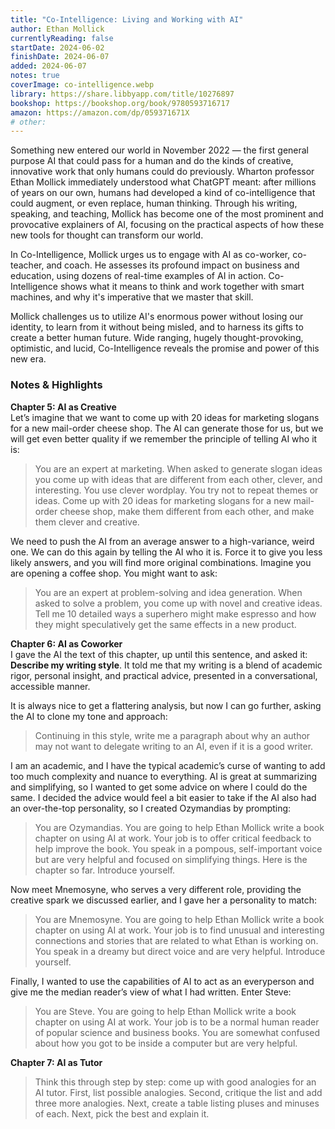 ```yaml
---
title: "Co-Intelligence: Living and Working with AI"
author: Ethan Mollick
currentlyReading: false
startDate: 2024-06-02
finishDate: 2024-06-07
added: 2024-06-07
notes: true
coverImage: co-intelligence.webp
library: https://share.libbyapp.com/title/10276897
bookshop: https://bookshop.org/book/9780593716717
amazon: https://amazon.com/dp/059371671X
# other: 
---
```


Something new entered our world in November 2022 — the first general purpose AI that could pass for a human and do the kinds of creative, innovative work that only humans could do previously. Wharton professor Ethan Mollick immediately understood what ChatGPT meant: after millions of years on our own, humans had developed a kind of co-intelligence that could augment, or even replace, human thinking. Through his writing, speaking, and teaching, Mollick has become one of the most prominent and provocative explainers of AI, focusing on the practical aspects of how these new tools for thought can transform our world.

In Co-Intelligence, Mollick urges us to engage with AI as co-worker, co-teacher, and coach. He assesses its profound impact on business and education, using dozens of real-time examples of AI in action. Co-Intelligence shows what it means to think and work together with smart machines, and why it's imperative that we master that skill.

Mollick challenges us to utilize AI's enormous power without losing our identity, to learn from it without being misled, and to harness its gifts to create a better human future. Wide ranging, hugely thought-provoking, optimistic, and lucid, Co-Intelligence reveals the promise and power of this new era.  

### Notes & Highlights

**Chapter 5: AI as Creative**  
Let’s imagine that we want to come up with 20 ideas for marketing slogans for a new mail-order cheese shop. The AI can generate those for us, but we will get even better quality if we remember the principle of telling AI who it is:  
> You are an expert at marketing. When asked to generate slogan ideas you come up with ideas that are different from each other, clever, and interesting. You use clever wordplay. You try not to repeat themes or ideas. Come up with 20 ideas for marketing slogans for a new mail-order cheese shop, make them different from each other, and make them clever and creative.  

We need to push the AI from an average answer to a high-variance, weird one. We can do this again by telling the AI who it is. Force it to give you less likely answers, and you will find more original combinations. Imagine you are opening a coffee shop. You might want to ask:  
> You are an expert at problem-solving and idea generation. When asked to solve a problem, you come up with novel and creative ideas. Tell me 10 detailed ways a superhero might make espresso and how they might speculatively get the same effects in a new product.  

**Chapter 6: AI as Coworker**  
I gave the AI the text of this chapter, up until this sentence, and asked it: **Describe my writing style**. It told me that my writing is a blend of academic rigor, personal insight, and practical advice, presented in a conversational, accessible manner.  

It is always nice to get a flattering analysis, but now I can go further, asking the AI to clone my tone and approach:  
> Continuing in this style, write me a paragraph about why an author may not want to delegate writing to an AI, even if it is a good writer.  

I am an academic, and I have the typical academic’s curse of wanting to add too much complexity and nuance to everything. AI is great at summarizing and simplifying, so I wanted to get some advice on where I could do the same. I decided the advice would feel a bit easier to take if the AI also had an over-the-top personality, so I created Ozymandias by prompting:  
> You are Ozymandias. You are going to help Ethan Mollick write a book chapter on using AI at work. Your job is to offer critical feedback to help improve the book. You speak in a pompous, self-important voice but are very helpful and focused on simplifying things. Here is the chapter so far. Introduce yourself.  

Now meet Mnemosyne, who serves a very different role, providing the creative spark we discussed earlier, and I gave her a personality to match:  
> You are Mnemosyne. You are going to help Ethan Mollick write a book chapter on using AI at work. Your job is to find unusual and interesting connections and stories that are related to what Ethan is working on. You speak in a dreamy but direct voice and are very helpful. Introduce yourself.  

Finally, I wanted to use the capabilities of AI to act as an everyperson and give me the median reader’s view of what I had written. Enter Steve:  
> You are Steve. You are going to help Ethan Mollick write a book chapter on using AI at work. Your job is to be a normal human reader of popular science and business books. You are somewhat confused about how you got to be inside a computer but are very helpful.  

**Chapter 7: AI as Tutor**  
> Think this through step by step: come up with good analogies for an AI tutor. First, list possible analogies. Second, critique the list and add three more analogies. Next, create a table listing pluses and minuses of each. Next, pick the best and explain it.  
